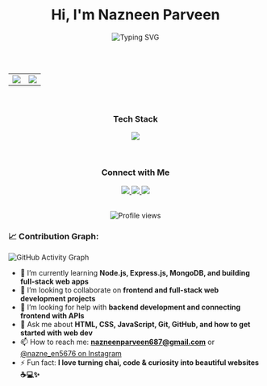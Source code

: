 <div align="center">

<h1>Hi, I'm Nazneen Parveen</h1>

<img src="https://readme-typing-svg.herokuapp.com?font=Fira+Code&duration=4000&pause=1000&center=true&vCenter=true&width=435&lines=CS+Student+at+LPU;Frontend+Developer;Learning+Backend+Development" alt="Typing SVG" />

<br><br>

<table>
  <tr>
    <td>
      <img src="https://github-readme-stats.vercel.app/api?username=NAZNEEN-PARVEEN&show_icons=true&theme=transparent" />
    </td>
    <td>
      <img src="https://github-readme-stats.vercel.app/api/top-langs/?username=NAZNEEN-PARVEEN&layout=compact&theme=transparent" />
    </td>
  </tr>
</table>

<br/>

<h3>Tech Stack</h3>
<p>
  <img src="https://skillicons.dev/icons?i=html,css,js,c,cpp,nodejs,git,github" />
</p>

<br/>

<h3>Connect with Me</h3>
<p>
  <a href="https://instagram.com/nazne_en5676">
    <img src="https://img.shields.io/badge/Instagram-E4405F?style=for-the-badge&logo=instagram&logoColor=white" />
  </a>
  <a href="mailto:nazneenparveen687@gmail.com">
    <img src="https://img.shields.io/badge/Gmail-D14836?style=for-the-badge&logo=gmail&logoColor=white" />
  </a>
  <a href="#">
    <img src="https://img.shields.io/badge/Discord-5865F2?style=for-the-badge&logo=discord&logoColor=white" />
  </a>
</p>

<br/>

<img src="https://komarev.com/ghpvc/?username=NAZNEEN-PARVEEN&color=green" alt="Profile views" />

</div>


### 📈 Contribution Graph:
![GitHub Activity Graph](https://activity-graph.herokuapp.com/graph?username=NAZNEEN-PARVEEN&theme=dracula)
- 🌱 I’m currently learning **Node.js, Express.js, MongoDB, and building full-stack web apps**
- 👯 I’m looking to collaborate on **frontend and full-stack web development projects**
- 🤔 I’m looking for help with **backend development and connecting frontend with APIs**
- 💬 Ask me about **HTML, CSS, JavaScript, Git, GitHub, and how to get started with web dev**
- 📫 How to reach me: **nazneenparveen687@gmail.com** or [@nazne_en5676 on Instagram](https://www.instagram.com/nazne_en5676)
- ⚡ Fun fact: **I love turning chai, code & curiosity into beautiful websites ☕💻✨**
